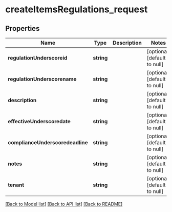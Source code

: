 # createItemsRegulations_request

## Properties
Name | Type | Description | Notes
------------ | ------------- | ------------- | -------------
**regulationUnderscoreid** | **string** |  | [optional] [default to null]
**regulationUnderscorename** | **string** |  | [optional] [default to null]
**description** | **string** |  | [optional] [default to null]
**effectiveUnderscoredate** | **string** |  | [optional] [default to null]
**complianceUnderscoredeadline** | **string** |  | [optional] [default to null]
**notes** | **string** |  | [optional] [default to null]
**tenant** | **string** |  | [optional] [default to null]

[[Back to Model list]](../README.md#documentation-for-models) [[Back to API list]](../README.md#documentation-for-api-endpoints) [[Back to README]](../README.md)


